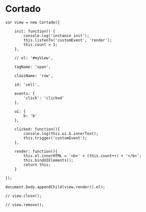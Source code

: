 Cortado
=======

	var view = new Cortado({

		init: function() {
			console.log('instance init');
			this.listenTo('customEvent', 'render');
			this.count = 1;
		},

		// el: '#myView',

		tagName: 'span',

		className: 'row',

		id: 'cell',

		events: {
			'click': 'clicked'
		},

		ui: {
			b: 'b'
		},

		clicked: function(){
			console.log(this.ui.b.innerText);
			this.trigger('customEvent');
		},

		render: function(){
			this.el.innerHTML = '<b>' + (this.count++) + '</b>';
			this.bindUIElements();
			return this;
		}

	});

	document.body.appendChild(view.render().el);

	// view.close();

	// view.remove();